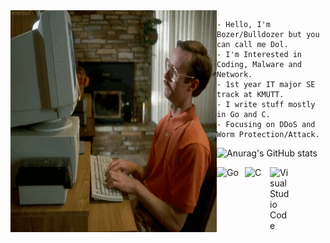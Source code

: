 <img src="aaaa.gif" alt="----" align="left" width="330" height="355">

    - Hello, I'm Bozer/Bulldozer but you can call me Dol.
    - I'm Interested in Coding, Malware and Network.                      
    - 1st year IT major SE track at KMUTT.
    - I write stuff mostly in Go and C.                                   
    - Focusing on DDoS and Worm Protection/Attack.
    
<right>![Anurag's GitHub stats](https://github-readme-stats.vercel.app/api?username=boz3r&show_icons=true&theme=default)</right>

<img align="left" alt="Go" width="35px" src="https://img.icons8.com/color/48/000000/golang.png" style="padding-right:10px;">
<img align="left" alt="C" width="30px" src="https://upload.wikimedia.org/wikipedia/commons/1/18/C_Programming_Language.svg" style="padding-right:10px;">
<img align="left" alt="Visual Studio Code" width="32px" src="https://cdn.jsdelivr.net/gh/devicons/devicon/icons/vscode/vscode-original.svg" style="padding-right:10px;">
